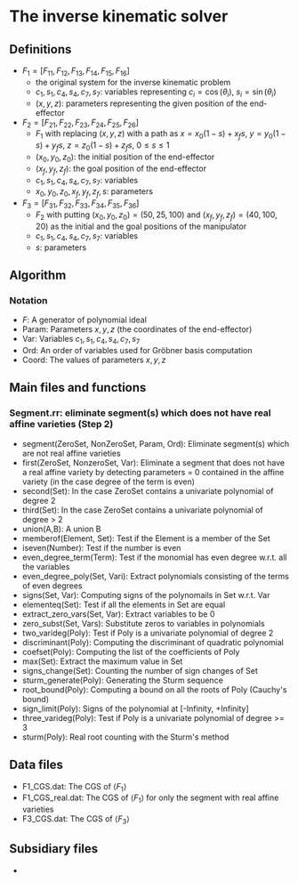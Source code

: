 # The inverse kinematic solver

## Definitions

- $F_1=[F_{11},F_{12},F_{13},F_{14},F_{15},F_{16}]$
    - the original system for the inverse kinematic problem
    - $c_1, s_1, c_4, s_4, c_7, s_7$: variables representing $c_i=\cos(\theta_i)$, $s_i=\sin(\theta_i)$
    - $(x,y,z)$: parameters representing the given position of the end-effector
- $F_2=[F_{21},F_{22},F_{23},F_{24},F_{25},F_{26}]$
    - $F_1$ with replacing $(x,y,z)$ with a path as $x=x_0(1-s)+x_fs$, $y=y_0(1-s)+y_fs$, $z=z_0(1-s)+z_fs$, $0\le s\le 1$
    - $(x_0,y_0,z_0)$: the initial position of the end-effector
    - $(x_f,y_f,z_f)$: the goal position of the end-effector
    - $c_1,s_1,c_4,s_4,c_7,s_7$: variables
    - $x_0,y_0,z_0,x_f,y_f,z_f,s$: parameters
- $F_3=[F_{31},F_{32},F_{33},F_{34},F_{35},F_{36}]$
    - $F_2$ with putting $(x_0,y_0,z_0)=(50,25,100)$ and 
    $(x_f,y_f,z_f)=(40,100,20)$ as the initial and the goal positions of the manipulator
    - $c_1,s_1,c_4,s_4,c_7,s_7$: variables
    - $s$: parameters

## Algorithm

### Notation

* $F$: A generator of polynomial ideal
* Param: Parameters $x,y,z$ (the coordinates of the end-effector)
* Var: Variables $c_1, s_1, c_4, s_4, c_7, s_7$
* Ord: An order of variables used for Gröbner basis computation
* Coord: The values of parameters $x,y,z$

## Main files and functions

### Segment.rr: eliminate segment(s) which does not have real affine varieties (Step 2)

* segment(ZeroSet, NonZeroSet, Param, Ord): Eliminate segment(s) which are not real affine varieties
* first(ZeroSet, NonzeroSet, Var): Eliminate a segment that does not have a real affine variety by detecting parameters = 0 contained in the affine variety (in the case degree of the term is even)
* second(Set): In the case ZeroSet contains a univariate polynomial of degree 2
* third(Set): In the case ZeroSet contains a univariate polynomial of degree > 2
* union(A,B): A union B
* memberof(Element, Set): Test if the Element is a member of the Set
* iseven(Number): Test if the number is even
* even_degree_term(Term): Test if the monomial has even degree w.r.t. all the variables
* even_degree_poly(Set, Vari): Extract polynomials consisting of the terms of even degrees
* signs(Set, Var): Computing signs of the polynomails in Set w.r.t. Var
* elementeq(Set): Test if all the elements in Set are equal
* extract_zero_vars(Set, Var): Extract variables to be 0
* zero_subst(Set, Vars): Substitute zeros to variables in polynomials
* two_varideg(Poly): Test if Poly is a univariate polynomial of degree 2
* discriminant(Poly): Computing the discriminant of quadratic polynomial
* coefset(Poly): Computing the list of the coefficients of Poly
* max(Set): Extract the maximum value in Set
* signs_change(Set): Counting the number of sign changes of Set
* sturm_generate(Poly): Generating the Sturm sequence
* root_bound(Poly): Computing a bound on all the roots of Poly (Cauchy's bound)
* sign_limit(Poly): Signs of the polynomial at [-Infinity, +Infinity]
* three_varideg(Poly): Test if Poly is a univariate polynomial of degree >= 3
* sturm(Poly): Real root counting with the Sturm's method

## Data files

* F1_CGS.dat: The CGS of $\langle F_1\rangle$
* F1_CGS_real.dat: The CGS of $\langle F_1\rangle$ for only the segment with real affine varieties
* F3_CGS.dat: The CGS of $\langle F_3\rangle$

## Subsidiary files
- 